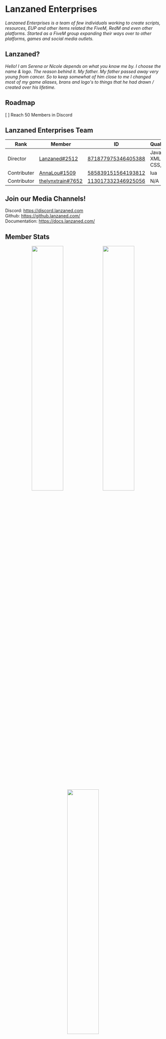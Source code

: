 # Lanzaned Enterprises
*Lanzaned Enterprises is a team of few individuals working to create scripts, resources, EUP and other items related the FiveM, RedM and even other platforms. Started as a FiveM group expanding their ways over to other platforms, games and social media outlets.*

## Lanzaned?
*Hello! I am Serena or Nicole depends on what you know me by. I choose the name & logo. The reason behind it. My father. My father passed away very young from cancer. So to keep somewhat of him close to me I changed most of my game aliases, brans and logo's to things that he had drawn / created over his lifetime.*

## Roadmap
[ ] Reach 50 Members in Discord

## Lanzaned Enterprises Team
|  Rank       |  Member       | ID                 | Qualifications                       |
|----         |----           |----                |----                                  |
| Director    | [Lanzaned#2512](https://discordapp.com/users/871877975346405388) | [871877975346405388](https://discordapp.com/users/871877975346405388) | Javascript, XML, HTML, CSS, lua, SQL |
| Contributer | [AnnaLou#1509](https://discordapp.com/users/585839151564193812) | [585839151564193812](https://discordapp.com/users/585839151564193812) | lua |
| Contributor    | [thelynxtrain#7652](https://discordapp.com/users/113017332346925056) | [113017332346925056](https://discordapp.com/users/113017332346925056) | N/A |

## Join our Media Channels!
Discord: https://discord.lanzaned.com<br>
Github: https://github.lanzaned.com/<br>
Documentation: https://docs.lanzaned.com/

## Member Stats
<div align="center">

<a href="https://discord.lanzaned.com/"><img width="45%" src="https://github-readme-stats.vercel.app/api?username=SerenaKing&layout=compact&theme=react&hide_border=true&show_icons=true"/></a>
<a href="https://discord.lanzaned.com/"><img width="45%" src="https://github-readme-stats.vercel.app/api?username=Annalouu&layout=compact&theme=react&hide_border=true&show_icons=true"/></a>
<a href="https://discord.lanzaned.com/"><img width="45%" src="https://github-readme-stats.vercel.app/api?username=thelynxtrain&layout=compact&theme=react&hide_border=true&show_icons=true"/></a>

</div>

## Discord Profiles
<div align="center">

<a href="https://discordapp.com/users/871877975346405388"><img width="45%" src="https://discord.c99.nl/widget/theme-3/871877975346405388.png"/></a>

</div>
